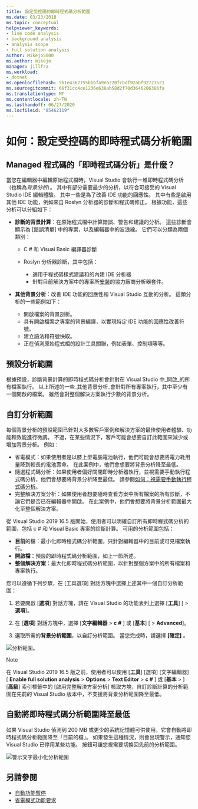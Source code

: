 ```yaml
---
title: 設定受控碼的即時程式碼分析範圍
ms.date: 03/23/2018
ms.topic: conceptual
helpviewer_keywords:
- live code analysis
- background analysis
- analysis scope
- full solution analysis
author: Mikejo5000
ms.author: mikejo
manager: jillfra
ms.workload:
- dotnet
ms.openlocfilehash: 5b1e4362755bbbfa9ea220fcbdf92abf92723521
ms.sourcegitcommit: 66f31cc4ce1236e638ab58d2f70d3646206386fa
ms.translationtype: MT
ms.contentlocale: zh-TW
ms.lasthandoff: 06/27/2020
ms.locfileid: "85462119"
---
```

# <a name="how-to-configure-live-code-analysis-scope-for-managed-code"></a>如何：設定受控碼的即時程式碼分析範圍

## <a name="what-is-live-code-analysis-for-managed-code"></a>Managed 程式碼的「即時程式碼分析」是什麼？
當您在編輯器中編輯原始程式檔時，Visual Studio 會執行一堆即時程式碼分析（也稱為*背景分析*）。 其中有部分需要最少的分析，以符合可接受的 Visual Studio IDE 編輯體驗。 其中一些是為了改善 IDE 功能的回應性。 其中有些是啟用其他 IDE 功能，例如來自 Roslyn 分析器的診斷和程式碼修正。 根據功能，這些分析可以分組如下：

- **診斷的背景計算**：在原始程式檔中計算錯誤、警告和建議的分析。 這些診斷會顯示為 [錯誤清單] 中的專案，以及編輯器中的波浪線。 它們可以分類為兩個類別：
    - C # 和 Visual Basic 編譯器診斷
    - Roslyn 分析器診斷，其中包括：

        - 適用于程式碼樣式建議和的內建 IDE 分析器
        - 針對目前解決方案中的專案所[安裝](./install-roslyn-analyzers.md)的協力廠商分析器套件。

- **其他背景分析**：改善 IDE 功能的回應性和 Visual Studio 互動的分析。 這類分析的一些範例如下：
    - 開啟檔案的背景剖析。
    - 具有開啟檔案之專案的背景編譯，以實現特定 IDE 功能的回應性改善符號。
    - 建立語法和符號快取。
    - 正在偵測原始程式檔的設計工具關聯，例如表單、控制項等等。

## <a name="default-analysis-scope"></a>預設分析範圍

根據預設，診斷背景計算的即時程式碼分析會針對在 Visual Studio 中_開啟_的所有檔案執行。 以上所述的一些_其他背景分析_會針對所有專案執行，其中至少有一個開啟的檔案。 雖然會對整個解決方案執行少數的背景分析。

## <a name="custom-analysis-scope"></a>自訂分析範圍

每個背景分析的預設範圍已針對大多數客戶案例和解決方案的最佳使用者體驗、功能和效能進行微調。 不過，在某些情況下，客戶可能會想要自訂此範圍來減少或增加背景分析。 例如：

- 省電模式：如果使用者是以膝上型電腦電池執行，他們可能會想要將電力耗用量降到較長的電池壽命。 在此案例中，他們會想要將背景分析降至最低。
- 隨選程式碼分析：如果使用者偏好關閉即時分析器執行，並視需要手動執行程式碼分析，他們會想要將背景分析降至最低。 請參閱[如何：視需要手動執行程式碼分析](./how-to-run-code-analysis-manually-for-managed-code.md)。
- 完整解決方案分析：如果使用者想要隨時查看方案中所有檔案的所有診斷，不論它們是否已在編輯器中開啟。 在此案例中，他們會想要將背景分析範圍最大化至整個解決方案。

從 Visual Studio 2019 16.5 版開始，使用者可以明確自訂所有即時程式碼分析的範圍，包括 c # 和 Visual Basic 專案的診斷計算。 可用的分析範圍包括：

- **目前**的檔：最小化即時程式碼分析範圍，只針對編輯器中的目前或可見檔案執行。
- **開啟檔**：預設的即時程式碼分析範圍，如上一節所述。
- **整個解決方案**：最大化即時程式碼分析範圍，以針對整個方案中的所有檔案和專案執行。

您可以遵循下列步驟，在 [工具選項] 對話方塊中選擇上述其中一個自訂分析範圍：

1. 若要開啟 [**選項**] 對話方塊，請在 Visual Studio 的功能表列上選擇 [**工具**] [  >  **選項**]。

2. 在 [**選項**] 對話方塊中，選擇 [**文字編輯器**  >  **c #** ] 或 [**基本**] [  >  **Advanced**]。

3. 選取所需的**背景分析範圍**，以自訂分析範圍。 當您完成時，請選擇 **[確定]** 。

![分析範圍。](./media/background-analysis-scope.png)

> [!NOTE]
> 在 Visual Studio 2019 16.5 版之前，使用者可以使用 [**工具**] [選項] [文字編輯器] [ **Enable full solution analysis**  >  **Options**  >  **Text Editor**  >  **c #** ] 或 [**基本**  >  ] [**高級**] 索引標籤中的 [啟用完整解決方案分析] 核取方塊，自訂診斷計算的分析範圍在先前的 Visual Studio 版本中，不支援將背景分析範圍降至最低。

## <a name="automatically-minimize-live-code-analysis-scope"></a>自動將即時程式碼分析範圍降至最低

如果 Visual Studio 偵測到 200 MB 或更少的系統記憶體可供使用，它會自動將即時程式碼分析範圍降至「目前的檔」。 如果發生這種情況，則會出現警示，通知您 Visual Studio 已停用某些功能。 按鈕可讓您視需要切換回先前的分析範圍。

![警示文字最小化分析範圍](./media/fsa_alert.png)

## <a name="see-also"></a>另請參閱

- [自動功能暫停](./automatic-feature-suspension.md)
- [省電模式功能要求](https://github.com/dotnet/roslyn/issues/38429)
